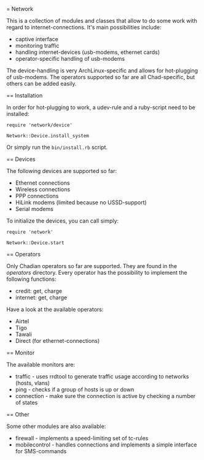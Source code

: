 = Network

This is a collection of modules and classes that allow to do some work with
regard to internet-connections. It's main possibilities include:

- captive interface
- monitoring traffic
- handling internet-devices (usb-modems, ethernet cards)
- operator-specific handling of usb-modems

The device-handling is very ArchLinux-specific and allows for hot-plugging of
usb-modems. The operators supported so far are all Chad-specific, but others
can be added easily.

== Installation

In order for hot-plugging to work, a udev-rule and a ruby-script need to
be installed:

```
require 'network/device'

Network::Device.install_system
```

Or simply run the ```bin/install.rb``` script.

== Devices

The following devices are supported so far:

- Ethernet connections
- Wireless connections
- PPP connections
- HiLink modems (limited because no USSD-support)
- Serial modems

To initialize the devices, you can call simply:

```
require 'network'

Network::Device.start
```

== Operators

Only Chadian operators so far are supported. They are found in the _operators_ directory.
Every operator has the possibility to implement the following functions:

- credit: get, charge
- internet: get, charge

Have a look at the available operators:

- Airtel
- Tigo
- Tawali
- Direct (for ethernet-connections)

== Monitor

The available monitors are:

- traffic - uses rrdtool to generate traffic usage according to networks (hosts, vlans)
- ping - checks if a group of hosts is up or down
- connection - make sure the connection is active by checking a number of states

== Other

Some other modules are also available:

- firewall - implements a speed-limiting set of tc-rules
- mobilecontrol - handles connections and implements a simple interface for SMS-commands